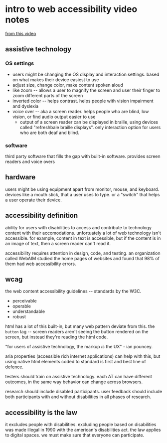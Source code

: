 # intro to web accessibility video notes
[from this video](https://mawconsultingllc.com/webinars/webinar-intro-to-accessibility/)

## assistive technology

### OS settings

- users might be changing the OS display and interaction settings. based on what makes their device easiest to use
- adjust size, change color, make content spoken aloud
- like zoom -- allows a user to magnify the screen and user their finger to zoom different parts of the screen
- inverted color -- helps contrast. helps people with vision impairment and dyslexia 
- voice over -- aka a screen reader. helps people who are blind, low vision, or find audio output easier to use
  - output of a screen reader can be displayed in braille, using devices called "refreshbale braille displays". only interaction option for users who are both deaf and blind.

### software 
third party software that fills the gap with built-in software. provides screen readers and voice overs

## hardware
users might be using equipment apart from monitor, mouse, and keyboard. devices like a mouth stick, that a user uses to type. or a "switch" that helps a user operate their device.

## accessibility definition
ability for users with disabilities to access and contribute to technology content with their accomodations. unfortuately a lot of web technology isn't accessible. for example, content in text is accessible, but if the content is in an image of text, then a screen reader can't read it.

accessibility requires attention in design, code, and testing. an organization called WebAIM studied the home pages of websites and found that 98% of them had web accessibility errors.

## wcag
the web content accessibility guidelines -- standards by the W3C.
- perceivable
- operable
- understandable
- robust

html has a lot of this built-in, but many web pattern deviate from this. the `button` tag -- screen readers aren't seeing the button rendered on the screen, but instead they're reading the html code.

"for users of assistive technology, the markup *is* the UX" - ian pouncey.

aria properties (accessible rich internet applications) can help with this, but using native html elements coded to standard is first and best line of defence.

testers should train on assistive technology. each AT can have different outcomes, in the same way behavior can change across browsers.

research should include disabled participants. user feedback should include both participants with and without disabilities in all phases of research.

## accessibility is the law
it excludes people with disabilities. excluding people based on disabilities was made illegal in 1990 with the american's disabilities act. the law applies to digital spaces. we must make sure that everyone can participate.
